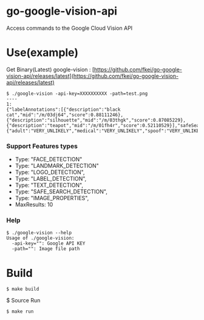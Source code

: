 # go-google-vision-api
Access commands to the Google Cloud Vision API

# Use(example)

Get Binary(Latest) google-vision : [https://github.com/fkei/go-google-vision-api/releases/latest](https://github.com/fkei/go-google-vision-api/releases/latest)

```
$ ./google-vision -api-key=XXXXXXXXXX -path=test.png
----
1:
{"labelAnnotations":[{"description":"black cat","mid":"/m/03dj64","score":0.88111246},{"description":"silhouette","mid":"/m/03thgk","score":0.87085229},{"description":"teapot","mid":"/m/01fh4r","score":0.52110529}],"safeSearchAnnotation":{"adult":"VERY_UNLIKELY","medical":"VERY_UNLIKELY","spoof":"VERY_UNLIKELY","violence":"UNLIKELY"}}
```

### Support Features types

- Type: "FACE_DETECTION"
- Type: "LANDMARK_DETECTION"
- Type: "LOGO_DETECTION",
- Type: "LABEL_DETECTION",
- Type: "TEXT_DETECTION",
- Type: "SAFE_SEARCH_DETECTION",
- Type: "IMAGE_PROPERTIES",
- MaxResults: 10


### Help

```
$ ./google-vision --help
Usage of ./google-vision:
  -api-key="": Google API KEY
  -path="": Image file path
```

# Build

```
$ make build
```

$ Source Run

```
$ make run
```
